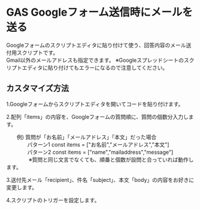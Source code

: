 # GAS  Googleフォーム送信時にメールを送る
Googleフォームのスクリプトエディタに貼り付けて使う、回答内容のメール送付用スクリプトです。  
Gmail以外のメールアドレスも指定できます。
※Googleスプレッドシートのスクリプトエディタに貼り付けてもエラーになるので注意してください。  
  
## カスタマイズ方法  
  
1.Googleフォームからスクリプトエディタを開いてコードを貼り付けます。

2.配列「items」の内容を、Googleフォームの質問順に、質問の個数分入力します。  
  
　　例) 質問が「お名前」「メールアドレス」「本文」だった場合  
　　　　パターン1  const items = ["お名前","メールアドレス","本文"]  
　　　　パターン2  const items = ["name","mailaddress","message"]  
        　
　　　※質問と同じ文言でなくても、順番と個数が設問と合っていれば動作します。  
  
3.送付先メール「recipient」、件名「subject」、本文「body」の内容をお好きに変更します。
  
4.スクリプトのトリガーを設定します。
